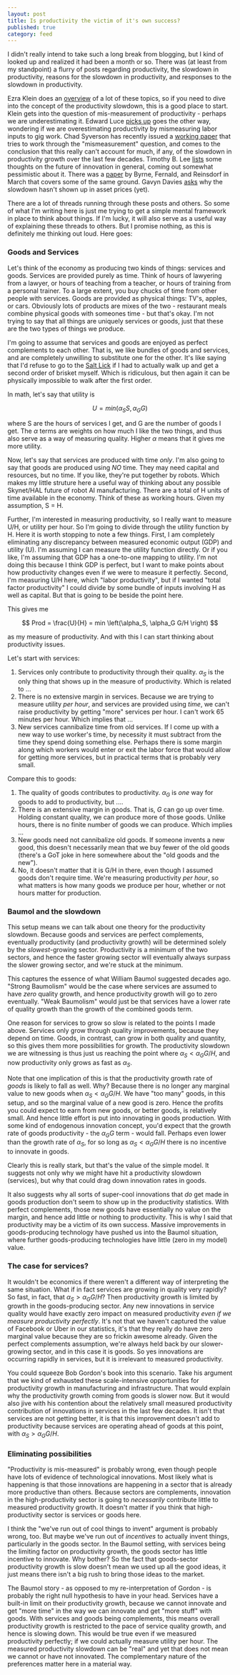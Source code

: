 ```yaml
---
layout: post
title: Is productivity the victim of it's own success?
published: true
category: feed
---
```


I didn't really intend to take such a long break from blogging, but I kind of looked up and realized it had been a month or so. There was (at least from my standpoint) a flurry of posts regarding productivity, the slowdown in productivity, reasons for the slowdown in productivity, and responses to the slowdown in productivity. 

Ezra Klein does an [overview](http://www.vox.com/a/new-economy-future/technology-productivity) of a lot of these topics, so if you need to dive into the concept of the productivity slowdown, this is a good place to start. Klein gets into the question of mis-measurement of productivity - perhaps we are underestimating it. Edward Luce [picks up](http://www.ft.com/intl/cms/s/0/315f8b88-2364-11e6-9d4d-c11776a5124d.html?siteedition=intl&ftcamp=published_links%2Frss%2Fcomment%2Ffeed%2F%2Fproduct#axzz4BUveXHlE) goes the other way, wondering if we are overestimating productivity by mismeasuring labor inputs to gig work. Chad Syverson has recently issued a [working paper](http://www.nber.org/papers/w21974?utm_campaign=ntw&utm_medium=email&utm_source=ntw) that tries to work through the "mismeasurement" question, and comes to the conclusion that this really can't account for much, if any, of the slowdown in productivity growth over the last few decades. Timothy B. Lee [lists](http://timothyblee.com/2016/05/07/some-thoughts-on-the-end-of-economic-growth/) some thoughts on the future of innovation in general, coming out somewhat pessimistic about it. There was a [paper](http://www.brookings.edu/about/projects/bpea/papers/2016/byrne-et-al-productivity-measurement) by Byrne, Fernald, and Reinsdorf in March that covers some of the same ground. Gavyn Davies [asks](http://blogs.ft.com/gavyndavies/2016/06/12/why-hasnt-the-productivity-crisis-caused-a-bear-market-yet/) why the slowdown hasn't shown up in asset prices (yet). 

There are a lot of threads running through these posts and others. So some of what I'm writing here is just me trying to get a simple mental framework in place to think about things. If I'm lucky, it will also serve as a useful way of explaining these threads to others. But I promise nothing, as this is definitely me thinking out loud. Here goes:

### Goods and Services

Let's think of the economy as producing two kinds of things: services and goods. Services are provided purely as time. Think of hours of lawyering from a lawyer, or hours of teaching from a teacher, or hours of training from a personal trainer. To a large extent, you buy chucks of time from other people with services. Goods are provided as physical things: TV's, apples, or cars. Obviously lots of products are mixes of the two - restaurant meals combine physical goods with someones time - but that's okay. I'm not trying to say that all things are uniquely services or goods, just that these are the two types of things we produce. 

I'm going to assume that services and goods are enjoyed as perfect complements to each other. That is, we like bundles of goods and services, and are completely unwilling to substitute one for the other. It's like saying that I'd refuse to go to the [Salt Lick](http://saltlickbbq.com) if I had to actually walk up and get a second order of brisket myself. Which is ridiculous, but then again it can be physically impossible to walk after the first order.

In math, let's say that utility is

$$
U = min(\alpha_S S, \alpha_G G)
$$

where S are the hours of services I get, and G are the number of goods I get. The $\alpha$ terms are weights on how much I like the two things, and thus also serve as a way of measuring quality. Higher $\alpha$ means that it gives me more utility. 

Now, let's say that services are produced with time *only*. I'm also going to say that goods are produced using *NO* time. They may need capital and resources, but no time. If you like, they're put together by robots. Which makes my little struture here a useful way of thinking about any possible Skynet/HAL future of robot AI manufacturing. There are a total of H units of time available in the economy. Think of these as working hours. Given my assumption, S = H. 

Further, I'm interested in measuring productivity, so I really want to measure U/H, or utility per hour. So I'm going to divide through the utility function by H. Here it is worth stopping to note a few things. First, I am completely eliminating any discrepancy between measured economic output (GDP) and utility (U). I'm assuming I can measure the utility function directly. Or if you like, I'm assuming that GDP has a one-to-one mapping to utility. I'm not doing this because I think GDP is perfect, but I want to make points about how productivity changes even if we were to measure it perfectly. Second, I'm measuring U/H here, which "labor productivity", but if I wanted "total factor productivity" I could divide by some bundle of inputs involving H as well as capital. But that is going to be beside the point here. 

This gives me

$$
Prod = \frac{U}{H} = min \left(\alpha_S, \alpha_G G/H \right)
$$

as my measure of productivity. And with this I can start thinking about productivity issues.

Let's start with services:

1. Services only contribute to productivity through their quality. $\alpha_S$ is the only thing that shows up in the measure of productivity. Which is related to ...
2. There is no extensive margin in services. Because we are trying to measure utility *per hour*, and services are provided using *time*, we can't raise productivity by getting "more" services per hour. I can't work 65 minutes per hour. Which implies that ...
3. New services cannibalize time from old services. If I come up with a new way to use worker's time, by necessity it must subtract from the time they spend doing something else. Perhaps there is some margin along which workers would enter or exit the labor force that would allow for getting more services, but in practical terms that is probably very small.

Compare this to goods:

1. The quality of goods contributes to productivity. $\alpha_G$ is *one* way for goods to add to productivity, but ....
2. There is an extensive margin in goods. That is, $G$ can go up over time. Holding constant quality, we can produce more of those goods. Unlike hours, there is no finite number of goods we can produce. Which implies ...
3. New goods need not cannibalize old goods. If someone invents a new good, this doesn't necessarily mean that we buy fewer of the old goods (there's a GoT joke in here somewhere about the "old goods and the new"). 
4. No, it doesn't matter that it is G/H in there, even though I assumed goods don't require time. We're measuring productivity *per hour*, so what matters is how many goods we produce per hour, whether or not hours matter for production.

### Baumol and the slowdown
This setup means we can talk about one theory for the productivity slowdown. Because goods and services are perfect complements, eventually productivity (and productivity growth) will be determined solely by the *slowest*-growing sector. Productivity is a minimum of the two sectors, and hence the faster growing sector will eventually always surpass the slower growing sector, and we're stuck at the minimum. 

This captures the essence of what William Baumol suggested decades ago. "Strong Baumolism" would be the case where services are assumed to have *zero* quality growth, and hence productivity growth will go to zero eventually. "Weak Baumolism" would just be that services have a lower rate of quality growth than the growth of the combined goods term. 

One reason for services to grow so slow is related to the points I made above. Services only grow through quality improvements, because they depend on time. Goods, in contrast, can grow in both quality and quantity, so this gives them more possibilities for growth. The productivity slowdown we are witnessing is thus just us reaching the point where $\alpha_S < \alpha_G G/H$, and now productivity only grows as fast as $\alpha_S$. 

Note that one implication of this is that the productivity growth rate of *goods* is likely to fall as well. Why? Because there is no longer any marginal value to new goods when $\alpha_S < \alpha_G G/H$. We have "too many" goods, in this setup, and so the marginal value of a new good is zero. Hence the profits you could expect to earn from new goods, or better goods, is relatively small. And hence little effort is put into innovating in goods production. With some kind of endogenous innovation concept, you'd expect that the growth rate of goods productivity - the $\alpha_G G$ term - would fall. Perhaps even lower than the growth rate of $\alpha_S$, for so long as $\alpha_S < \alpha_G G/H$ there is no incentive to innovate in goods.

Clearly this is really stark, but that's the value of the simple model. It suggests not only why we might have hit a productivity slowdown (services), but why that could drag down innovation rates in goods. 

It also suggests why all sorts of super-cool innovations that *do* get made in goods production don't seem to show up in the productivity statistics. With perfect complements, those new goods have essentially no value on the margin, and hence add little or nothing to productivity. This is why I said that productivity may be a victim of its own success. Massive improvements in goods-producing technology have pushed us into the Baumol situation, where further goods-producing technologies have little (zero in my model) value.

### The case for services?
It wouldn't be economics if there weren't a different way of interpreting the same situation. What if in fact services are growing in quality very rapidly? So fast, in fact, that $\alpha_S > \alpha_G G/H$? Then productivity growth is limited by growth in the goods-producing sector. Any new innovations in service quality would have exactly zero impact on measured productivity *even if we measure productivity perfectly*. It's not that we haven't captured the value of Facebook or Uber in our statistics, it's that they really do have zero marginal value because they are so frickin awesome already. Given the perfect complements assumption, we're always held back by our slower-growing sector, and in this case it is goods. So yes innovations are occurring rapidly in services, but it is irrelevant to measured productivity.

You could squeeze Bob Gordon's book into this scenario. Take his argument that we kind of exhausted these scale-intensive opportunities for productivity growth in manufacturing and infrastructure. That would explain why the productivity growth coming from goods is slower now. But it would also jive with his contention about the relatively small measured productivity contribution of innovations in services in the last few decades. It isn't that services are not getting better, it is that this improvement doesn't add to productivity because services are operating ahead of goods at this point, with $\alpha_S > \alpha_G G/H$.

### Eliminating possibilities
"Productivity is mis-measured" is probably wrong, even though people have lots of evidence of technological innovations. Most likely what is happening is that those innovations are happening in a sector that is already more productive than others. Because sectors are complements, innovation in the high-productivity sector is going to *necessarily* contribute little to measured productivity growth. It doesn't matter if you think that high-productivity sector is services or goods here.

I think the "we've run out of cool things to invent" argument is probably wrong, too. But maybe we've run out of *incentives* to actually invent things, particularly in the goods sector. In the Baumol setting, with services being the limiting factor on productivity growth, the goods sector has little incentive to innovate. Why bother? So the fact that goods-sector productivity growth is slow doesn't mean we used up all the good ideas, it just means there isn't a big rush to bring those ideas to the market.

The Baumol story - as opposed to my re-interpretation of Gordon - is probably the right null hypothesis to have in your head. Services have a built-in limit on their productivity growth, because we cannot innovate and get "more time" in the way we can innovate and get "more stuff" with goods. With services and goods being complements, this means overall productivity growth is restricted to the pace of service quality growth, and hence is slowing down. This would be true even if we measured productivity perfectly; if we could actually measure utility per hour. The measured productivity slowdown can be "real" and yet that does not mean we cannot or have not innovated. The complementary nature of the preferences matter here in a material way. 